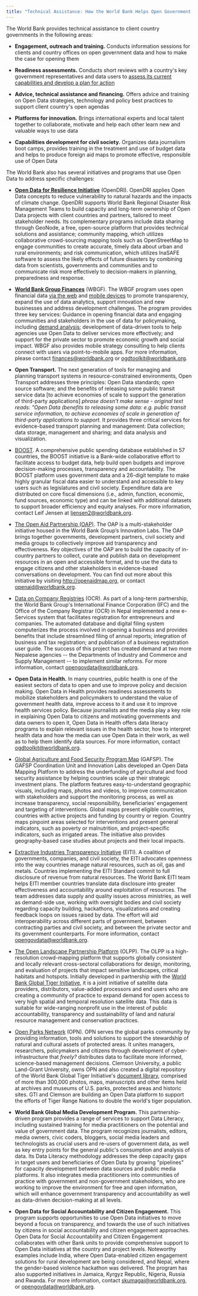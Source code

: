 ```yaml
---
title: "Technical Assistance: How the World Bank Helps Open Government Data"
---
```


The World Bank provides technical assistance to client country governments in the following areas:

+ **Engagement, outreach and training.** Conducts information sessions for clients and country offices on open government
data and how to make the case for opening them 

+ **Readiness assessments.** Conducts short reviews with a country's key government representatives and data users to [assess
its current capabilities and develop a plan for action](odra.html)

+ **Advice, technical assistance and financing.** Offers advice and training on Open Data strategies, technology and policy
best practices to support client country's open agendas

+ **Platforms for innovation.** Brings international experts and local talent together to collaborate, motivate and help
each other learn new and valuable ways to use data

+ **Capabilities development for civil society.** Organizes data journalism boot camps, provides training in the treatment
and use of budget data and helps to produce foreign aid maps to promote effective, responsible use of Open Data

The World Bank also has several initiatives and programs that use Open Data to address specific challenges:

* **[Open Data for Resilience Initiative](https://www.gfdrr.org/opendri)** (OpenDRI). OpenDRI applies Open Data concepts
to reduce vulnerability to natural hazards and the impacts of climate change. OpenDRI supports World Bank Regional
Disaster Risk Management Teams to build capacity and long-term ownership of Open Data projects with client countries and
partners, tailored to meet stakeholder needs. Its complementary programs include data sharing through GeoNode, a free,
open-source platform that provides technical solutions and assistance; community mapping, which utilizes collaborative
crowd-sourcing mapping tools such as OpenStreetMap to engage communities to create accurate, timely data about urban and
rural environments; and risk communication, which utilizes InaSAFE software to assess the likely effects of future
disasters by combining data from scientists, governments and communities and to communicate risk more effectively
to decision-makers in planning, preparedness and response. 

* **[World Bank Group Finances](https://finances.worldbank.org)** (WBGF). The WBGF program uses open financial data [via
the web](https://finances.worldbank.org) and [mobile devices](http://financesapp.worldbank.org/about/) to promote
transparency,
expand the use of data analytics, support innovation and new businesses and address development challenges. The program
provides three key services: Guidance in opening financial data and engaging communities and stakeholders in the use of
data for policymaking, including [demand analysis](https://www.scribd.com/book/232433281/Open-Financial-Data);
development of data-driven tools to help agencies use Open Data to deliver services more effectively; and support for
the private sector to promote economic growth and social impact. WBGF also provides mobile strategy consulting to help
clients connect with users via point-to-mobile apps. For more information, please contact <finances@worldbank.org> or
<ogdtoolkit@worldbank.org>.

* **Open Transport.** The next generation of tools for managing and planning transport systems in resource-constrained
environments, Open Transport addresses three principles: Open Data standards; open source software; and the benefits of
releasing some public transit service data [to achieve economies of scale to support the generation of third-party
applications] *phrase doesn't make sense - original text reads: "Open Data (benefits to releasing some data: e.g.
public transit service information, to achieve economies of scale in generation of third-party applications to support.*
It provides three critical services for evidence-based transport planning and management: Data collection; data
storage, management and sharing; and data analysis and visualization.

* [BOOST](http://go.worldbank.org/UX0PVF5YM0). A comprehensive public spending database established in 57
countries, the BOOST initiative is a Bank-wide collaborative effort to facilitate access to budget data, help build open
budgets and improve decision-making processes, transparency and accountability. The BOOST platform uses government data
and a 26-digit template to make highly granular fiscal data easier to understand and accessible to key users such as
legislatures and civil society. Expenditure data are distributed on core fiscal dimensions (i.e., admin, function,
economic, fund sources, economic type) and can be linked with additional datasets to support broader efficiency and
equity analyses. For more information, contact Leif Jensen at <ljensen2@worldbank.org>.

* [The Open Aid Partnership (OAP)](http://www.openaidmap.org). The OAP is a multi-stakeholder initiative housed in the
World Bank Group’s Innovation Labs. The OAP brings together governments, development partners, civil society and media
groups to collectively improve aid transparency and effectiveness. Key objectives of the OAP are to build the capacity
of in-country partners to collect, curate and publish data on development resources in an open and accessible format,
and to use the data to engage citizens and other stakeholders in evidence-based conversations on development. You can
find out more about this initiative by visiting <http://openaidmap.org>, or contact <openaid@worldbank.org>.

* [Data on Company Registries](http://www.ocr.gov.np/index.php/en/) (OCR). As part of a long-term partnership, the
World Bank Group's International Finance Corporation (IFC) and the Office of the Company Registrar (OCR) in Nepal
implemented a new e-Services system that facilitates registration for entrepreneurs and companies. The automated
database and digital filing system computerizes the process involved in opening a business and provides benefits that
include streamlined filing of annual reports; integration of business and tax registration; and publication of a
business registration user guide. The success of this project has created demand at two more Nepalese agencies -- the
Departments of Industry and Commerce and Supply Management -- to implement similar reforms. For more information,
contact <opengovdata@worldbank.org>. 

* **Open Data in Health.** In many countries, public health is one of the easiest sectors of data to open and use to
improve policy and decision making. Open Data in Health provides readiness assessments to mobilize stakeholders and
policymakers to understand the value of government health data, improve access to it and use it to improve health
services policy. Because journalists and the media play a key role in explaining Open Data to citizens and motivating
governments and data owners to open it, Open Data in Health offers data literacy programs to explain relevant issues in
the health sector, how to interpret health data and how the media can use Open Data in their work, as well as to help
them identify data sources. For more information, contact <ogdtoolkit@worldbank.org>.

* [Global Agriculture and Food Security Program Map](http://www.gafspfund.org/gafspmapglobal) (GAFSP). 
The GAFSP Coordination Unit and Innovation Labs developed an Open Data Mapping Platform to address the underfunding of
agricultural and food security assistance by helping countries scale up their strategic investment plans. The platform
features easy-to-understand geographic visuals, including maps, photos and videos, to improve communication with
stakeholders and support the monitoring process, as well as increase transparency, social responsibility, beneficiaries’
engagement and targeting of interventions. Global maps present eligible countries, countries with active projects and
funding by country or region. Country maps pinpoint areas selected for interventions and present general indicators,
such as poverty or malnutrition, and project-specific indicators, such as irrigated areas. The initiative also provides
geography-based case studies about projects and their local impacts.

* [Extractive Industries Transparency Initiative](https://eiti.org) (EITI). A coalition of governments, companies,
and civil society, the EITI advocates openness into the way countries manage natural resources, such as oil, gas and
metals. Countries implementing the EITI Standard commit to full disclosure of revenue from natural resources. The World
Bank EITI team helps EITI member countries translate data disclosure into greater effectiveness and accountability
around exploitation of resources. The team addresses data supply and quality issues across ministries, as well as
demand-side use, working with oversight bodies and civil society regarding capacity building, hackathons, visualizations
and creating feedback loops on issues raised by data. The effort will aid interoperability across different parts of
government, between contracting parties and civil society, and between the private sector and its government
counterparts. For more information, contact <opengovdata@worldbank.org>.

* [The Open Landscape Partnership Platform](http://openlandscape.info) (OLPP). The OLPP is a high-resolution
crowd-mapping platform that supports globally consistent and locally relevant cross-sectoral collaborations for design,
monitoring, and evaluation of projects that impact sensitive landscapes, critical habitats and hotspots. Initially
developed in partnership with the [World Bank Global Tiger Initiative](http://globaltigerinitiative.org), it is a joint
initiative of satellite data providers, distributors, value-added processors and end users who are creating a community
of practice to expand demand for open access to very high spatial and temporal resolution satellite data. This data is
suitable for wide-ranging nonprofit use in the interest of public accountability, transparency and sustainability of
land and natural resource management and conservation practices. 

* [Open Parks Network](https://openparksnetwork.org) (OPN). OPN serves the global parks community by providing
information, tools and solutions to support the stewardship of natural and cultural assets of protected areas. It unites
managers, researchers, policymakers and citizens through development of cyber-infrastructure that _freely?_ distributes
data to facilitate more informed, science-based management decisions. Clemson University, a public Land-Grant
University, owns OPN and also created a digital repository of the World Bank Global Tiger Initiative's
[document library](https://openparksnetwork.org/index.php/component/search/?searchword=***&ordering=newest&searchphrase=any&limit=20&areas[0]=GTIDocs),
comprised of more than 300,000 photos, maps, manuscripts and other items held at archives and museums of U.S. parks,
protected areas and historic sites. GTI and Clemson are building an Open Data platform to support the efforts of Tiger
Range Nations to double the world's tiger population.

* **World Bank Global Media Development Program.** This partnership-driven program provides a range of services to support
Data Literacy, including sustained training for media practitioners on the potential and value of government data. The
program recognizes journalists, editors, media owners, civic coders, bloggers, social media leaders and technologists as
crucial users and re-users of government data, as well as key entry points for the general public's consumption and
analysis of data. Its Data Literacy methodology addresses the deep capacity gaps in target users and beneficiaries of
Open Data by growing "pipelines" for capacity development between data sources and public media platforms. It also
integrates media practitioners into communities of practice with government and non-government stakeholders, who are
working to improve the environment for free and open information, which will enhance government transparency and
accountability as well as data-driven decision-making at all levels.  

* **Open Data for Social Accountability and Citizen Engagement.** This program supports opportunities to use Open Data
initiatives to move beyond a focus on transparency, and towards the use of such initiatives by citizens in social
accountability and citizen engagement approaches. Open Data for Social Accountability and Citizen Engagement
collaborates with other Bank units to provide comprehensive support to Open Data initiatives at the country and project
levels. Noteworthy examples include India, where Open Data-enabled citizen engagement solutions for rural development
are being considered, and Nepal, where the gender-based violence hackathon was delivered. The program has also supported
initiatives in Jamaica, Kyrgyz Republic, Nigeria, Russia and Rwanda. For more information, contact
<skumagai@worldbank.org>, or <opengovdata@worldbank.org>.

